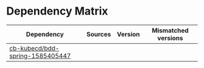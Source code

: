 # Dependency Matrix

Dependency | Sources | Version | Mismatched versions
---------- | ------- | ------- | -------------------
[cb-kubecd/bdd-spring-1585405447](https://github.com/cb-kubecd/bdd-spring-1585405447.git) |  | []() | 
